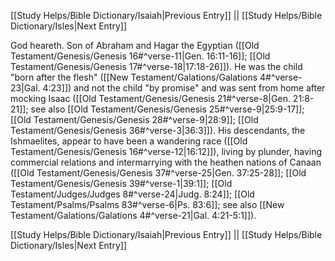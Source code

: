 [[Study Helps/Bible Dictionary/Isaiah|Previous Entry]]  ||  [[Study Helps/Bible Dictionary/Isles|Next Entry]]

 God heareth. Son of Abraham and Hagar the Egyptian ([[Old Testament/Genesis/Genesis 16#^verse-11|Gen. 16:11-16]]; [[Old Testament/Genesis/Genesis 17#^verse-18|17:18-26]]). He was the child "born after the flesh" ([[New Testament/Galations/Galations 4#^verse-23|Gal. 4:23]]) and not the child "by promise" and was sent from home after mocking Isaac ([[Old Testament/Genesis/Genesis 21#^verse-8|Gen. 21:8-21]]; see also [[Old Testament/Genesis/Genesis 25#^verse-9|25:9-17]]; [[Old Testament/Genesis/Genesis 28#^verse-9|28:9]]; [[Old Testament/Genesis/Genesis 36#^verse-3|36:3]]). His descendants, the Ishmaelites, appear to have been a wandering race ([[Old Testament/Genesis/Genesis 16#^verse-12|16:12]]), living by plunder, having commercial relations and intermarrying with the heathen nations of Canaan ([[Old Testament/Genesis/Genesis 37#^verse-25|Gen. 37:25-28]]; [[Old Testament/Genesis/Genesis 39#^verse-1|39:1]]; [[Old Testament/Judges/Judges 8#^verse-24|Judg. 8:24]]; [[Old Testament/Psalms/Psalms 83#^verse-6|Ps. 83:6]]; see also [[New Testament/Galations/Galations 4#^verse-21|Gal. 4:21-5:1]]).

[[Study Helps/Bible Dictionary/Isaiah|Previous Entry]]  ||  [[Study Helps/Bible Dictionary/Isles|Next Entry]]